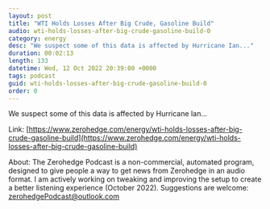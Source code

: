 ```yaml
---
layout: post
title: "WTI Holds Losses After Big Crude, Gasoline Build"
audio: wti-holds-losses-after-big-crude-gasoline-build-0
category: energy
desc: "We suspect some of this data is affected by Hurricane Ian..."
duration: 00:02:13
length: 133
datetime: Wed, 12 Oct 2022 20:39:00 +0000
tags: podcast
guid: wti-holds-losses-after-big-crude-gasoline-build-0
order: 0
---
```

We suspect some of this data is affected by Hurricane Ian...

Link: [https://www.zerohedge.com/energy/wti-holds-losses-after-big-crude-gasoline-build](https://www.zerohedge.com/energy/wti-holds-losses-after-big-crude-gasoline-build)

About: The Zerohedge Podcast is a non-commercial, automated program, designed to give people a way to get news from Zerohedge in an audio format.  I am actively working on tweaking and improving the setup to create a better listening experience (October 2022).  Suggestions are welcome: [zerohedgePodcast@outlook.com](mailto:zerohedgePodcast@outlook.com)